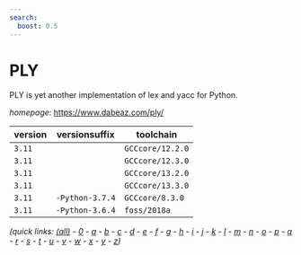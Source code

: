 ```yaml
---
search:
  boost: 0.5
---
```

# PLY

PLY is yet another implementation of lex and yacc for Python.

*homepage*: <https://www.dabeaz.com/ply/>

version | versionsuffix | toolchain
--------|---------------|----------
``3.11`` |  | ``GCCcore/12.2.0``
``3.11`` |  | ``GCCcore/12.3.0``
``3.11`` |  | ``GCCcore/13.2.0``
``3.11`` |  | ``GCCcore/13.3.0``
``3.11`` | ``-Python-3.7.4`` | ``GCCcore/8.3.0``
``3.11`` | ``-Python-3.6.4`` | ``foss/2018a``


*(quick links: [(all)](../index.md) - [0](../0/index.md) - [a](../a/index.md) - [b](../b/index.md) - [c](../c/index.md) - [d](../d/index.md) - [e](../e/index.md) - [f](../f/index.md) - [g](../g/index.md) - [h](../h/index.md) - [i](../i/index.md) - [j](../j/index.md) - [k](../k/index.md) - [l](../l/index.md) - [m](../m/index.md) - [n](../n/index.md) - [o](../o/index.md) - [p](../p/index.md) - [q](../q/index.md) - [r](../r/index.md) - [s](../s/index.md) - [t](../t/index.md) - [u](../u/index.md) - [v](../v/index.md) - [w](../w/index.md) - [x](../x/index.md) - [y](../y/index.md) - [z](../z/index.md))*

